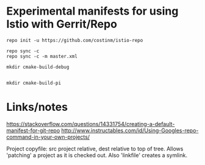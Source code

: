 # Experimental manifests for using Istio with Gerrit/Repo

```
repo init -u https://github.com/costinm/istio-repo

repo sync -c
repo sync -c -m master.xml

mkdir cmake-build-debug


mkdir cmake-build-pi

```



# Links/notes

https://stackoverflow.com/questions/14331754/creating-a-default-manifest-for-git-repo
http://www.instructables.com/id/Using-Googles-repo-command-in-your-own-projects/

Project copyfile: src project relative, dest relative to top of tree.
Allows 'patching' a project as it is checked out.
Also 'linkfile' creates a symlink.


